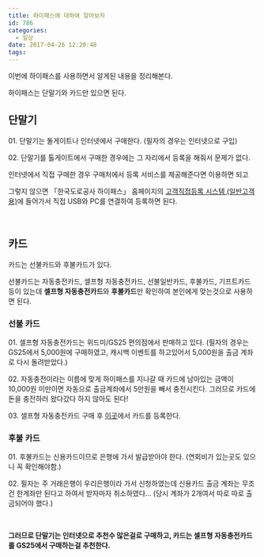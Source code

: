 ```yaml
---
title: 하이패스에 대하여 알아보자
id: 786
categories:
  - 일상
date: 2017-04-26 12:20:48
tags:
---
```


이번에 하이패스를 사용하면서 알게된 내용을 정리해본다.

하이패스는 단말기와 카드만 있으면 된다.

<!--more-->

## 단말기

01\. 단말기는 돌게이트나 인터넷에서 구매한다. (필자의 경우는 인터넷으로 구입)

02\. 단말기를 톨게이트에서 구매한 경우에는 그 자리에서 등록을 해줘서 문제가 없다.

인터넷에서 직접 구매한 경우 구매처에서 등록 서비스를 제공해준다면 이용하면 되고

그렇지 않으면 「한국도로공사 하이패스」 홈페이지의 [고객직접등록 시스템 (일반고객용)](https://www.e-hipassplus.co.kr/)에 들어가서 직접 USB와 PC를 연결하여 등록하면 된다.

&nbsp;

## 카드

카드는 선불카드와 후불카드가 있다.

선불카드는 자동충전카드, 셀프형 자동충전카드, 선불일반카드, 후불카드, 기프트카드 등이 있는데 **셀프형 자동충전카드**와 **후불카드**만 확인하여 본인에게 맞는것으로 사용하면 된다.

### 선불 카드

01\. 셀프형 자동충전카드는 위드미/GS25 편의점에서 판매하고 있다. (필자의 경우는 GS25에서 5,000원에 구매하였고, 캐시백 이벤트를 하고있어서 5,000원을 출금 계좌로 다시 돌려받았다.)

02\. 자동충전이라는 이름에 맞게 하이패스를 지나갈 때 카드에 남아있는 금액이 10,000원 미만이면 자동으로 출금계좌에서 5만원을 빼서 충전시킨다. 그러므로 카드에 돈을 충전하러 왔다갔다 하지 않아도 된다!

03\. 셀프형 자동충전카드 구매 후 [이곳](http://hipluscard.net/hpcweb/hipasscard/card21.jsp)에서 카드를 등록한다.

### 후불 카드

01\. 후불카드는 신용카드이므로 은행에 가서 발급받아야 한다. (연회비가 있는곳도 있으니 꼭 확인해야함.)

02\. 필자는 주 거래은행이 우리은행이라 가서 신청하였는데 신용카드 출금 계좌는 무조건 한계좌만 된다고 하여서 받자마자 취소하였다... (당시 계좌가 2개여서 따로 따로 출금되어야 했다.)

&nbsp;

**그러므로 단말기는 인터넷으로 추천수 많은걸로 구매하고, 카드는 셀프형 자동충전카드를 GS25에서 구매하는걸 추천한다.**